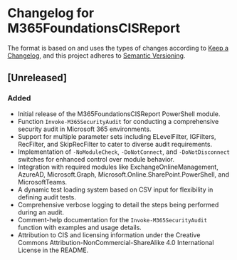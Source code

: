 # Changelog for M365FoundationsCISReport

The format is based on and uses the types of changes according to [Keep a Changelog](https://keepachangelog.com/en/1.0.0/), and this project adheres to [Semantic Versioning](https://semver.org/spec/v2.0.0.html).

## [Unreleased]

### Added

- Initial release of the M365FoundationsCISReport PowerShell module.
- Function `Invoke-M365SecurityAudit` for conducting a comprehensive security audit in Microsoft 365 environments.
- Support for multiple parameter sets including ELevelFilter, IGFilters, RecFilter, and SkipRecFilter to cater to diverse audit requirements.
- Implementation of `-NoModuleCheck`, `-DoNotConnect`, and `-DoNotDisconnect` switches for enhanced control over module behavior.
- Integration with required modules like ExchangeOnlineManagement, AzureAD, Microsoft.Graph, Microsoft.Online.SharePoint.PowerShell, and MicrosoftTeams.
- A dynamic test loading system based on CSV input for flexibility in defining audit tests.
- Comprehensive verbose logging to detail the steps being performed during an audit.
- Comment-help documentation for the `Invoke-M365SecurityAudit` function with examples and usage details.
- Attribution to CIS and licensing information under the Creative Commons Attribution-NonCommercial-ShareAlike 4.0 International License in the README.